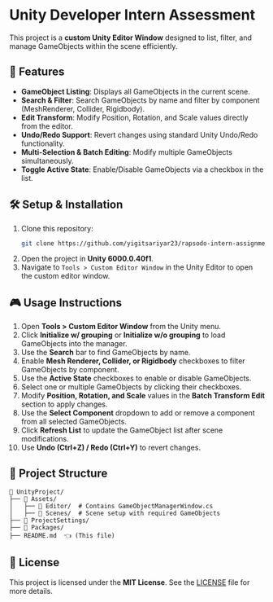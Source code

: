 # Unity Developer Intern Assessment

This project is a **custom Unity Editor Window** designed to list, filter, and manage GameObjects within the scene efficiently.

## 📌 Features

- **GameObject Listing**: Displays all GameObjects in the current scene.
- **Search & Filter**: Search GameObjects by name and filter by component (MeshRenderer, Collider, Rigidbody).
- **Edit Transform**: Modify Position, Rotation, and Scale values directly from the editor.
- **Undo/Redo Support**: Revert changes using standard Unity Undo/Redo functionality.
- **Multi-Selection & Batch Editing**: Modify multiple GameObjects simultaneously.
- **Toggle Active State**: Enable/Disable GameObjects via a checkbox in the list.

## 🛠️ Setup & Installation

1. Clone this repository:
   ```sh
   git clone https://github.com/yigitsariyar23/rapsodo-intern-assignment

   ```
2. Open the project in **Unity 6000.0.40f1**.
3. Navigate to `Tools > Custom Editor Window` in the Unity Editor to open the custom editor window.

## 🎮 Usage Instructions

1. Open **Tools > Custom Editor Window** from the Unity menu.
2. Click **Initialize w/ grouping** or **Initialize w/o grouping** to load GameObjects into the manager.
3. Use the **Search** bar to find GameObjects by name.
4. Enable **Mesh Renderer, Collider, or Rigidbody** checkboxes to filter GameObjects by component.
5. Use the **Active State** checkboxes to enable or disable GameObjects.
6. Select one or multiple GameObjects by clicking their checkboxes.
7. Modify **Position, Rotation, and Scale** values in the **Batch Transform Edit** section to apply changes.
8. Use the **Select Component** dropdown to add or remove a component from all selected GameObjects.
9. Click **Refresh List** to update the GameObject list after scene modifications.
10. Use **Undo (Ctrl+Z) / Redo (Ctrl+Y)** to revert changes.

## 📁 Project Structure

```
📂 UnityProject/
├── 📂 Assets/
│   ├── 📂 Editor/  # Contains GameObjectManagerWindow.cs
│   ├── 📂 Scenes/  # Scene setup with required GameObjects
├── 📂 ProjectSettings/
├── 📂 Packages/
├── README.md  👈 (This file)
```

## 📜 License

This project is licensed under the **MIT License**. See the [LICENSE](LICENSE) file for more details.
